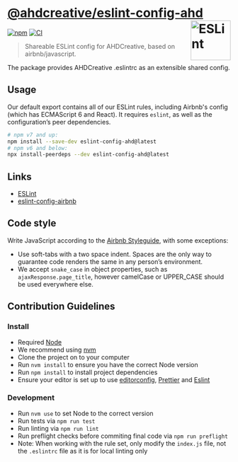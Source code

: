 # [@ahdcreative/eslint-config-ahd](https://www.npmjs.com/package/eslint-config-ahd) [<img src="https://raw.githubusercontent.com/wagtail/eslint-config-wagtail/main/.github/eslint-logo.svg?sanitize=true" alt="ESLint" width="90" height="90" align="right">](https://eslint.org)

[![npm](https://img.shields.io/npm/v/eslint-config-ahd.svg)](https://www.npmjs.com/package/eslint-config-ahd) [![CI](https://github.com/ahdcreative/eslint-config-ahd/actions/workflows/node.yml/badge.svg?branch=main)](https://github.com/ahdcreative/eslint-config-ahd/actions/workflows/node.yml)

> Shareable ESLint config for AHDCreative, based on airbnb/javascript.

The package provides AHDCreative .eslintrc as an extensible shared config.

## Usage

Our default export contains all of our ESLint rules, including Airbnb's config
(which has ECMAScript 6 and React). It requires `eslint`, as well as the configuration’s peer dependencies.

```sh
# npm v7 and up:
npm install --save-dev eslint-config-ahd@latest
# npm v6 and below:
npx install-peerdeps --dev eslint-config-ahd@latest
```

## Links

- [ESLint](https://eslint.org/)
- [eslint-config-airbnb](https://github.com/airbnb/javascript)

## Code style

Write JavaScript according to the [Airbnb Styleguide](https://github.com/airbnb/javascript), with some exceptions:

- Use soft-tabs with a two space indent. Spaces are the only way to guarantee code renders the same in any person’s environment.
- We accept `snake_case` in object properties, such as `ajaxResponse.page_title`, however camelCase or UPPER_CASE should be used everywhere else.

## Contribution Guidelines

### Install

- Required [Node](https://nodejs.org)
- We recommend using [nvm](https://github.com/creationix/nvm)
- Clone the project on to your computer
- Run `nvm install` to ensure you have the correct Node version
- Run `npm install` to install project dependencies
- Ensure your editor is set up to use [editorconfig](https://editorconfig.org/), [Prettier](https://prettier.io/) and [Eslint](https://eslint.org/)

### Development

- Run `nvm use` to set Node to the correct version
- Run tests via `npm run test`
- Run linting via `npm run lint`
- Run preflight checks before commiting final code via `npm run preflight`
- Note: When working with the rule set, only modify the `index.js` file, not the `.eslintrc` file as it is for local linting only
